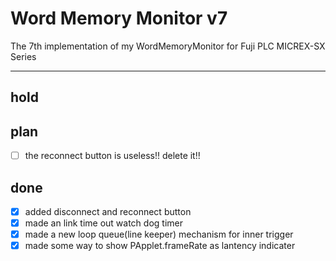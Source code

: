 Word Memory Monitor v7
===
The 7th implementation of my WordMemoryMonitor for Fuji PLC MICREX-SX Series <br>

<hr>

## hold
## plan
- [ ] the reconnect button is useless!! delete it!!
## done
 - [x] added disconnect and reconnect button
 - [x] made an link time out watch dog timer
 - [x] made a new loop queue(line keeper) mechanism for inner trigger
 - [x] made some way to show PApplet.frameRate as lantency indicater
<EOF>
   
